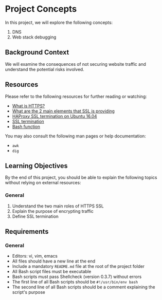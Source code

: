 # Project Concepts

In this project, we will explore the following concepts:

1. DNS
2. Web stack debugging

## Background Context

We will examine the consequences of not securing website traffic and understand the potential risks involved.

## Resources

Please refer to the following resources for further reading or watching:

- [What is HTTPS?](https://www.instantssl.com/http-vs-https)
- [What are the 2 main elements that SSL is providing](https://www.sslshopper.com/why-ssl-the-purpose-of-using-ssl-certificates.html)
- [HAProxy SSL termination on Ubuntu 16.04](https://docs.ionos.com/cloud/)
- [SSL termination](hhttps://en.wikipedia.org/wiki/TLS_termination_proxy)
- [Bash function](https://tldp.org/LDP/abs/html/complexfunct.html)


You may also consult the following man pages or help documentation:

- `awk`
- `dig`

## Learning Objectives

By the end of this project, you should be able to explain the following topics without relying on external resources:

### General

1. Understand the two main roles of HTTPS SSL
2. Explain the purpose of encrypting traffic
3. Define SSL termination

## Requirements

### General

- Editors: vi, vim, emacs
- All files should have a new line at the end
- Include a mandatory `README.md` file at the root of the project folder
- All Bash script files must be executable
- Bash scripts must pass Shellcheck (version 0.3.7) without errors
- The first line of all Bash scripts should be `#!/usr/bin/env bash`
- The second line of all Bash scripts should be a comment explaining the script's purpose